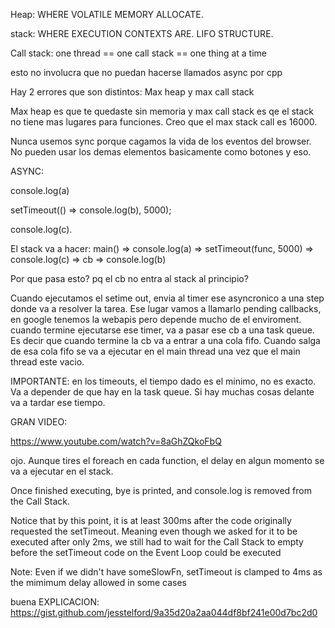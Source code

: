 


Heap: WHERE VOLATILE MEMORY ALLOCATE.

stack: WHERE EXECUTION CONTEXTS ARE. LIFO STRUCTURE.

Call stack: one thread == one call stack == one thing at a time

esto no involucra que no puedan hacerse llamados async por cpp

Hay 2 errores que son distintos: Max heap y max call stack

Max heap es que  te quedaste sin memoria y max call stack es qe el stack no tiene mas lugares para funciones. Creo que el max stack call es 16000.

Nunca usemos sync porque cagamos la vida de los eventos del browser. No pueden usar los demas elementos basicamente como botones y eso.


ASYNC:

console.log(a)

setTimeout(() => console.log(b), 5000);

console.log(c).


El stack va a hacer: main() => console.log(a) => setTimeout(func, 5000) => console.log(c) => cb => console.log(b)

Por que pasa esto? pq el cb no entra al stack al principio?

Cuando ejecutamos el setime out, envia al timer ese asyncronico a una step donde va a resolver la tarea. Ese lugar vamos a llamarlo pending callbacks, en google tenemos la webapis pero depende mucho de el enviroment. cuando termine ejecutarse ese timer, va a pasar ese cb a una task queue. Es decir que cuando termine la cb va a entrar a una cola fifo. Cuando salga de esa cola fifo se va a ejecutar en el main thread una vez que el main thread este vacio.

IMPORTANTE: en los timeouts, el tiempo dado es el minimo, no es exacto. Va a depender de que hay en la task queue. Si hay muchas cosas delante va a tardar ese tiempo.


GRAN VIDEO:

https://www.youtube.com/watch?v=8aGhZQkoFbQ

ojo. Aunque tires el foreach en cada function, el delay en algun momento se va a ejecutar en el stack.

Once finished executing, bye is printed, and console.log is removed from the Call Stack.

Notice that by this point, it is at least 300ms after the code originally requested the setTimeout. Meaning even though we asked for it to be executed after only 2ms, we still had to wait for the Call Stack to empty before the setTimeout code on the Event Loop could be executed

Note: Even if we didn't have someSlowFn, setTimeout is clamped to 4ms as the mimimum delay allowed in some cases

buena EXPLICACION: https://gist.github.com/jesstelford/9a35d20a2aa044df8bf241e00d7bc2d0
